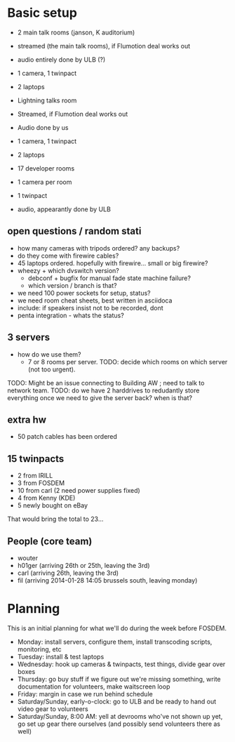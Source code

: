 Basic setup
====

* 2 main talk rooms (janson, K auditorium)
 *  streamed (the main talk rooms), if Flumotion deal works out
 *  audio entirely done by ULB (?)
 *  1 camera, 1 twinpact
 *  2 laptops

* Lightning talks room
 * Streamed, if Flumotion deal works out
 * Audio done by us
 * 1 camera, 1 twinpact
 * 2 laptops

* 17 developer rooms
 * 1 camera per room 
 * 1 twinpact
 * audio, appearantly done by ULB



open questions / random stati
----
* how many cameras with tripods ordered? any backups?
 * do they come with firewire cables?
* 45 laptops ordered. hopefully with firewire... small or big firewire?
* wheezy + which dvswitch version?
  - debconf + bugfix for manual fade state machine failure? 
  - which version / branch is that?
* we need 100 power sockets for setup, status?
* we need room cheat sheets, best written in asciidoca
 * include: if speakers insist not to be recorded, dont
* penta integration - whats the status?

3 servers
----
* how do we use them?
  - 7 or 8 rooms per server. TODO: decide which rooms on which server (not too urgent).
 
TODO: Might be an issue connecting to Building AW ; need to talk to network team.
TODO: do we have 2 harddrives to redudantly store everything once we need to give the server back? when is that?

extra hw
--------
* 50 patch cables has been ordered


15 twinpacts
----
* 2 from IRILL
* 3 from FOSDEM
* 10 from carl (2 need power supplies fixed)
* 4 from Kenny (KDE)
* 5 newly bought on eBay

That would bring the total to 23...

People (core team)
----
* wouter
* h01ger (arriving 26th or 25th, leaving the 3rd)
* carl (arriving 26th, leaving the 3rd)
* fil (arriving 2014-01-28 14:05 brussels south, leaving monday)


Planning
========

This is an initial planning for what we'll do during the week before FOSDEM.

- Monday: install servers, configure them, install transcoding scripts,
  monitoring, etc
- Tuesday: install & test laptops
- Wednesday: hook up cameras & twinpacts, test things, divide gear over boxes
- Thursday: go buy stuff if we figure out we're missing something, write
  documentation for volunteers, make waitscreen loop
- Friday: margin in case we run behind schedule
- Saturday/Sunday, early-o-clock: go to ULB and be ready to hand out video gear
  to volunteers
- Saturday/Sunday, 8:00 AM: yell at devrooms who've not shown up yet, go set up
  gear there ourselves (and possibly send volunteers there as well)
